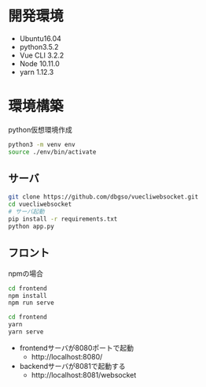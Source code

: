 # 開発環境

* Ubuntu16.04
* python3.5.2
* Vue CLI 3.2.2
* Node 10.11.0
* yarn 1.12.3

# 環境構築

python仮想環境作成

```bash
python3 -m venv env
source ./env/bin/activate
```

## サーバ

```bash
git clone https://github.com/dbgso/vuecliwebsocket.git
cd vuecliwebsocket
# サーバ起動
pip install -r requirements.txt
python app.py
```

## フロント

npmの場合

```bash
cd frontend
npm install
npm run serve
```

```bash
cd frontend
yarn
yarn serve
```

* frontendサーバが8080ポートで起動
    - http://localhost:8080/
* backendサーバが8081で起動する
    - http://localhost:8081/websocket
